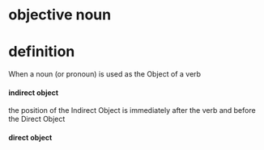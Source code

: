 # objective noun

# definition

When a noun (or pronoun) is used as the Object of a verb

#### indirect object

the position of the Indirect Object is immediately after the verb and before the Direct Object

#### direct object
